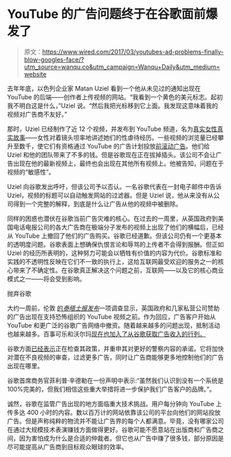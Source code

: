 # YouTube 的广告问题终于在谷歌面前爆发了

> 原文：<https://www.wired.com/2017/03/youtubes-ad-problems-finally-blow-googles-face/?utm_source=wanqu.co&utm_campaign=Wanqu+Daily&utm_medium=website>

去年年底，以色列企业家 Matan Uziel 看到一个他从未见过的通知出现在 YouTube 的后端——创作者上传视频的网站。“我看到一个黄色的美元标志。起初我不明白这是什么，”Uziel 说。“然后我把光标移到它上面。我发现这意味着我的视频对广告商不友好。”

那时，Uziel 已经制作了近 12 个视频，并发布到 YouTube 频道，名为[真实女性真实故事](https://www.youtube.com/channel/UC4KUIwEy5gS6dE3imFyFUTw)——女性对着镜头坦率地讲述她们的性虐待经历。一些视频的浏览量已经攀升至数千，使它们有资格通过 YouTube 的广告计划投放[前滚动广告](http://whatis.techtarget.com/definition/pre-roll-ad)。他们给 Uziel 和他的团队带来了不多的钱。但是谷歌现在正在拔掉插头。该公司不会让广告出现在他的最新视频上，最终也会出现在其他所有视频上。他被告知，问题在于视频的“敏感性”。

Uziel 向谷歌发出呼吁，但该公司予以否认。一名谷歌代表在一封电子邮件中告诉 Uziel，视频的标题可以自动触发网站的过滤器。但是 Uziel 说，他从来没有从公司得到一个完整的解释，到底是什么让广告从他的视频中被删除。

同样的困惑也潜伏在谷歌当前广告灾难的核心。在过去的一周里，从英国政府到美国电话电报公司的各大广告商在极端分子发布的视频上出现了他们的横幅后，已经从 YouTube 上撤回了他们的广告购买。谷歌已经道歉。但该公司仍有一个更基本的透明度问题。谷歌表面上想确保仇恨言论和辱骂的上传者不会得到报酬。但正如 Uziel 的经历所表明的，这种努力可能会以牺牲有价值的内容为代价。谷歌标准和实践的不透明性反映在它们不一致的执行上，这给互联网最受欢迎的服务之一的核心带来了不确定性。在谷歌真正解决这个问题之前，互联网——以及它的核心商业模式之一——将会受到影响。

抛弃谷歌

大约一周前，伦敦 [的*泰晤士报发布*](http://www.thetimes.co.uk/article/youtube-hate-preachers-share-screens-with-household-names-kdmpmkkjk)一项调查显示，英国政府和几家私营公司赞助的广告出现在支持恐怖组织的 YouTube 视频之前。作为回应，广告客户开始从 YouTube 和更广泛的谷歌广告网络中撤资。随着越来越多的问题出现，抵制活动也越来越多。百事可乐和沃尔玛[现在也加入了从谷歌获取广告收入的行列。](https://www.wsj.com/articles/googles-youtube-has-continued-showing-brands-ads-with-racist-and-other-objectionable-videos-1490380551)

谷歌方面[已经表示](https://blog.google/topics/ads/expanded-safeguards-for-advertisers/)正在检查其政策，并重申其对更好的警察内容的承诺。它将加快对潜在不良视频的审查，过滤更多广告，同时让广告商能够更多地控制他们的广告出现在哪里。

谷歌首席商务官菲利普·辛德勒在一份声明中表示:“虽然我们认识到没有一个系统是 100%完美的，但我们相信这些重大举措将进一步保护我们广告客户的品牌。”。

诚然，谷歌在监管广告出现的地方面临重大技术挑战。用户每分钟向 YouTube 上传多达 400 小时的内容。数以百万计的网站依靠该公司的平台向他们的网站投放广告。但是声称纯粹的物流并不能让广告界的每个人都满意。毕竟，没有哪家公司在通过大规模技术表演赚钱方面做得更好。谷歌可能不愿意站在出版商和广告商之间，因为害怕成为什么是合适的仲裁者。但它也从广告中赚了很多钱，部分原因是尽可能提高从广告商到目标观众眼球的效率。